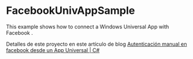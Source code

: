FacebookUnivAppSample
=====================

This example shows how to connect a Windows Universal App with Facebook
.

Detalles de este proyecto en este artículo de blog [Autenticación manual en facebook desde un App Universal | C#](http://juank.io/autenticacion-facebook-universal-apps-c/)
